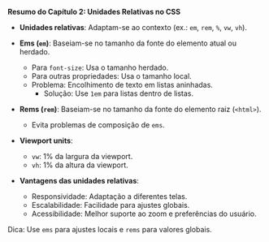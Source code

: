 **Resumo do Capítulo 2: Unidades Relativas no CSS**

- **Unidades relativas**: Adaptam-se ao contexto (ex.: `em`, `rem`, `%`, `vw`, `vh`).
- **Ems (`em`)**: Baseiam-se no tamanho da fonte do elemento atual ou herdado.

  - Para `font-size`: Usa o tamanho herdado.
  - Para outras propriedades: Usa o tamanho local.
  - Problema: Encolhimento de texto em listas aninhadas.
    - Solução: Use `1em` para listas dentro de listas.

- **Rems (`rem`)**: Baseiam-se no tamanho da fonte do elemento raiz (`<html>`).

  - Evita problemas de composição de `ems`.

- **Viewport units**:

  - `vw`: 1% da largura da viewport.
  - `vh`: 1% da altura da viewport.

- **Vantagens das unidades relativas**:
  - Responsividade: Adaptação a diferentes telas.
  - Escalabilidade: Facilidade para ajustes globais.
  - Acessibilidade: Melhor suporte ao zoom e preferências do usuário.

Dica: Use `ems` para ajustes locais e `rems` para valores globais.
